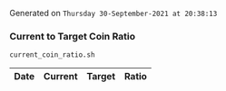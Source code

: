 Generated on `Thursday 30-September-2021 at 20:38:13`

### Current to Target Coin Ratio
`current_coin_ratio.sh`

Date|Current|Target|Ratio
---|---|---|---
